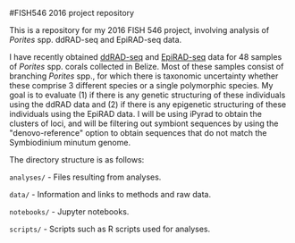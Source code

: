 #FISH546 2016 project repository

This is a repository for my 2016 FISH 546 project, involving analysis of _Porites_ spp. ddRAD-seq and EpiRAD-seq data.

I have recently obtained [ddRAD-seq](http://journals.plos.org/plosone/article?id=10.1371/journal.pone.0037135) and [EpiRAD-seq](http://onlinelibrary.wiley.com/doi/10.1111/2041-210X.12435/abstract) data for 48 samples of _Porites_ spp. corals collected in Belize. Most of these samples consist of branching _Porites_ spp., for which there is taxonomic uncertainty whether these comprise 3 different species or a single polymorphic species. My goal is to evaluate (1) if there is any genetic structuring of these individuals using the ddRAD data and (2) if there is any epigenetic structuring of these individuals using the EpiRAD data. I will be using iPyrad to obtain the clusters of loci, and will be filtering out symbiont sequences by using the "denovo-reference" option to obtain sequences that do not match the Symbiodinium minutum genome.

The directory structure is as follows:

`analyses/` - Files resulting from analyses.

`data/` -  Information and links to methods and raw data.

`notebooks/` - Jupyter notebooks.

`scripts/` - Scripts such as R scripts used for analyses.
